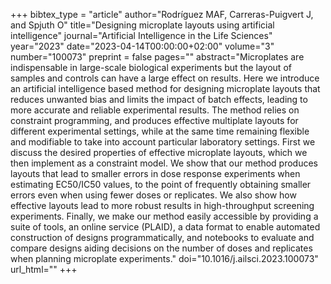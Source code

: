 +++
bibtex_type = "article"
author="Rodríguez MAF, Carreras-Puigvert J, and Spjuth O"
title="Designing microplate layouts using artificial intelligence"
journal="Artificial Intelligence in the Life Sciences"
year="2023"
date="2023-04-14T00:00:00+02:00"
volume="3"
number="100073"
preprint = false
pages=""
abstract="Microplates are indispensable in large-scale biological experiments but the layout of samples and controls can have a large effect on results. Here we introduce an artificial intelligence based method for designing microplate layouts that reduces unwanted bias and limits the impact of batch effects, leading to more accurate and reliable experimental results. The method relies on constraint programming, and produces effective multiplate layouts for different experimental settings, while at the same time remaining flexible and modifiable to take into account particular laboratory settings. First we discuss the desired properties of effective microplate layouts, which we then implement as a constraint model. We show that our method produces layouts that lead to smaller errors in dose response experiments when estimating EC50/IC50 values, to the point of frequently obtaining smaller errors even when using fewer doses or replicates. We also show how effective layouts lead to more robust results in high-throughput screening experiments. Finally, we make our method easily accessible by providing a suite of tools, an online service (PLAID), a data format to enable automated construction of designs programmatically, and notebooks to evaluate and compare designs aiding decisions on the number of doses and replicates when planning microplate experiments."
doi="10.1016/j.ailsci.2023.100073"
url_html=""
+++

